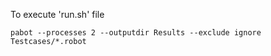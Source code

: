 To execute 'run.sh' file

`pabot --processes 2 --outputdir Results --exclude ignore Testcases/*.robot`
